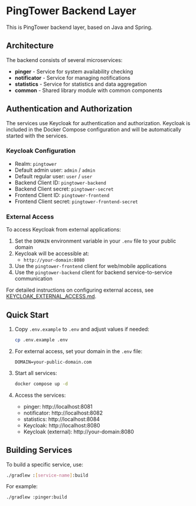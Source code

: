 # PingTower Backend Layer

This is PingTower backend layer, based on Java and Spring.

## Architecture

The backend consists of several microservices:

- **pinger** - Service for system availability checking
- **notificator** - Service for managing notifications
- **statistics** - Service for statistics and data aggregation
- **common** - Shared library module with common components

## Authentication and Authorization

The services use Keycloak for authentication and authorization. Keycloak is included in the Docker Compose configuration and will be automatically started with the services.

### Keycloak Configuration

- Realm: `pingtower`
- Default admin user: `admin` / `admin`
- Default regular user: `user` / `user`
- Backend Client ID: `pingtower-backend`
- Backend Client secret: `pingtower-secret`
- Frontend Client ID: `pingtower-frontend`
- Frontend Client secret: `pingtower-frontend-secret`

### External Access

To access Keycloak from external applications:

1. Set the `DOMAIN` environment variable in your `.env` file to your public domain
2. Keycloak will be accessible at:
   - `http://your-domain:8080`
3. Use the `pingtower-frontend` client for web/mobile applications
4. Use the `pingtower-backend` client for backend service-to-service communication

For detailed instructions on configuring external access, see [KEYCLOAK_EXTERNAL_ACCESS.md](KEYCLOAK_EXTERNAL_ACCESS.md).

## Quick Start

1. Copy `.env.example` to `.env` and adjust values if needed:
   ```bash
   cp .env.example .env
   ```

2. For external access, set your domain in the `.env` file:
   ```
   DOMAIN=your-public-domain.com
   ```

3. Start all services:
   ```bash
   docker compose up -d
   ```

4. Access the services:
   - pinger: http://localhost:8081
   - notificator: http://localhost:8082
   - statistics: http://localhost:8084
   - Keycloak: http://localhost:8080
   - Keycloak (external): http://your-domain:8080

## Building Services

To build a specific service, use:
```bash
./gradlew :[service-name]:build
```

For example:
```bash
./gradlew :pinger:build
```
